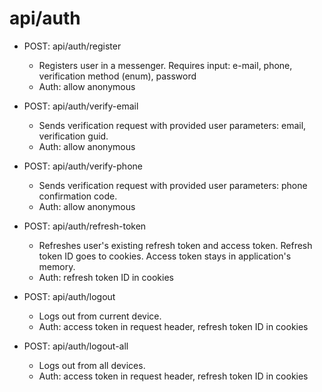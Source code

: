 # api/auth

- POST: api/auth/register
  - Registers user in a messenger. Requires input: e-mail, phone, verification method (enum), password
  - Auth: allow anonymous

- POST: api/auth/verify-email
  - Sends verification request with provided user parameters: email, verification guid.
  - Auth: allow anonymous
  
- POST: api/auth/verify-phone
  - Sends verification request with provided user parameters: phone confirmation code.
  - Auth: allow anonymous
  
- POST: api/auth/refresh-token
  - Refreshes user's existing refresh token and access token. Refresh token ID goes to cookies. Access token stays in application's memory.
  - Auth: refresh token ID in cookies

- POST: api/auth/logout
  - Logs out from current device.
  - Auth: access token in request header, refresh token ID in cookies
  
- POST: api/auth/logout-all
  - Logs out from all devices.
  - Auth: access token in request header, refresh token ID in cookies